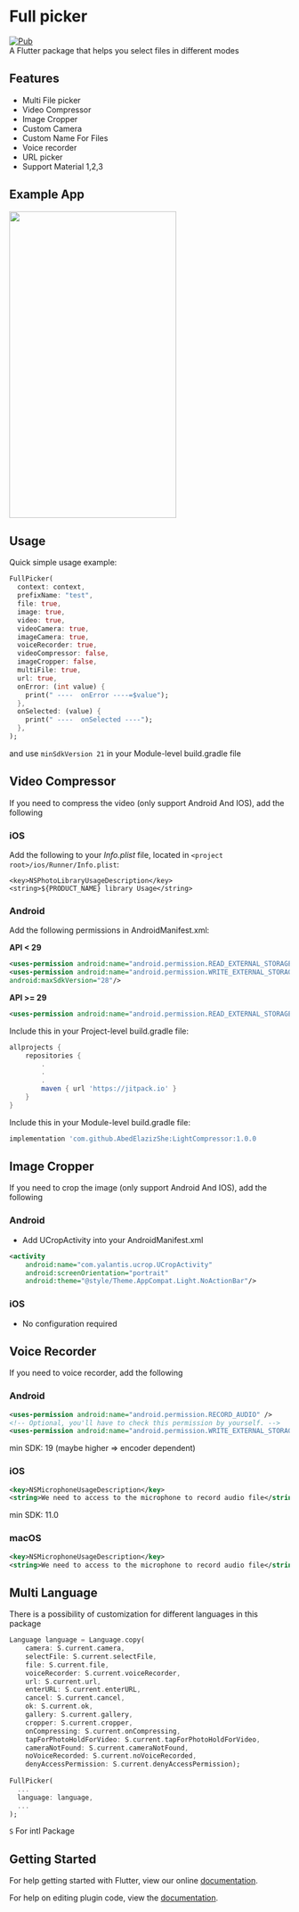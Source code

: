 # Full picker
<a href="https://pub.dev/packages/full_picker"><img src="https://img.shields.io/pub/v/full_picker.svg" alt="Pub"></a></br>
A Flutter package that helps you select files in different modes

## Features
* Multi File picker
* Video Compressor
* Image Cropper
* Custom Camera
* Custom Name For Files
* Voice recorder
* URL picker
* Support Material 1,2,3

## Example App
<img src="https://raw.githubusercontent.com/mbfakourii/full_picker/master/example/screenshots/example.gif" width="300" height="550" />

## Usage
Quick simple usage example:

```dart
FullPicker(
  context: context,
  prefixName: "test",
  file: true,
  image: true,
  video: true,
  videoCamera: true,
  imageCamera: true,
  voiceRecorder: true,
  videoCompressor: false,
  imageCropper: false,
  multiFile: true,
  url: true,
  onError: (int value) {
    print(" ----  onError ----=$value");
  },
  onSelected: (value) {
    print(" ----  onSelected ----");
  },
);
```

and use ```minSdkVersion 21``` in your Module-level build.gradle file

## Video Compressor

If you need to compress the video (only support Android And IOS), add the following

### iOS

Add the following to your _Info.plist_ file, located in `<project root>/ios/Runner/Info.plist`:

```
<key>NSPhotoLibraryUsageDescription</key>
<string>${PRODUCT_NAME} library Usage</string>
```

### Android

Add the following permissions in AndroidManifest.xml:

**API < 29**

```xml
<uses-permission android:name="android.permission.READ_EXTERNAL_STORAGE"/>
<uses-permission android:name="android.permission.WRITE_EXTERNAL_STORAGE"
android:maxSdkVersion="28"/>
```

**API >= 29**

```xml
<uses-permission android:name="android.permission.READ_EXTERNAL_STORAGE"/>
```

Include this in your Project-level build.gradle file:
```groovy
allprojects {
    repositories {
        .
        .
        .
        maven { url 'https://jitpack.io' }
    }
}
```

Include this in your Module-level build.gradle file:

```groovy
implementation 'com.github.AbedElazizShe:LightCompressor:1.0.0
```

## Image Cropper
If you need to crop the image (only support Android And IOS), add the following

### Android

- Add UCropActivity into your AndroidManifest.xml

````xml
<activity
    android:name="com.yalantis.ucrop.UCropActivity"
    android:screenOrientation="portrait"
    android:theme="@style/Theme.AppCompat.Light.NoActionBar"/>
````

### iOS
- No configuration required

## Voice Recorder
If you need to voice recorder, add the following

### Android
```xml
<uses-permission android:name="android.permission.RECORD_AUDIO" />
<!-- Optional, you'll have to check this permission by yourself. -->
<uses-permission android:name="android.permission.WRITE_EXTERNAL_STORAGE" />
```
min SDK: 19 (maybe higher => encoder dependent)

### iOS
```xml
<key>NSMicrophoneUsageDescription</key>
<string>We need to access to the microphone to record audio file</string>
```
min SDK: 11.0

### macOS
```xml
<key>NSMicrophoneUsageDescription</key>
<string>We need to access to the microphone to record audio file</string>
```

## Multi Language
There is a possibility of customization for different languages in this package</br>

```dart
Language language = Language.copy(
    camera: S.current.camera,
    selectFile: S.current.selectFile,
    file: S.current.file,
    voiceRecorder: S.current.voiceRecorder,
    url: S.current.url,
    enterURL: S.current.enterURL,
    cancel: S.current.cancel,
    ok: S.current.ok,
    gallery: S.current.gallery,
    cropper: S.current.cropper,
    onCompressing: S.current.onCompressing,
    tapForPhotoHoldForVideo: S.current.tapForPhotoHoldForVideo,
    cameraNotFound: S.current.cameraNotFound,
    noVoiceRecorded: S.current.noVoiceRecorded,
    denyAccessPermission: S.current.denyAccessPermission);
    
FullPicker(
  ...
  language: language,
  ...
);   
```

```S``` For intl Package

## Getting Started

For help getting started with Flutter, view our online
[documentation](https://flutter.io/).

For help on editing plugin code, view the [documentation](https://flutter.io/platform-plugins/#edit-code).



